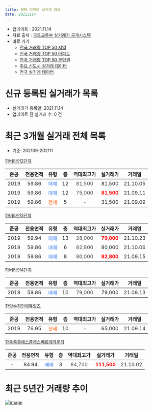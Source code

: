 ```yaml
---
title: 항동 아파트 실거래 정보
date: 20211114
---
```


* 업데이트 : 2021.11.14
* 자료 출처 : [국토교통부 실거래가 공개시스템](http://rt.molit.go.kr)
* 바로 가기
    * [전국 거래량 TOP 50 지역](https://apt-info.github.io/apt-trade-info/tr)
    * [전국 거래량 TOP 50 아파트](https://apt-info.github.io/apt-trade-info/ta)
    * [전국 거래량 TOP 50 분양권](https://apt-info.github.io/apt-trade-info/tb)
    * [주요 신도시 실거래 데이터](https://apt-info.github.io/apt-trade-info/newtown)
    * [전국 실거래 데이터](https://apt-info.github.io/apt-trade-info/all)



<script async src="https://pagead2.googlesyndication.com/pagead/js/adsbygoogle.js"></script>
<!-- 기본광고 -->
<ins class="adsbygoogle"
     style="display:block"
     data-ad-client="ca-pub-1142216861245946"
     data-ad-slot="4805727019"
     data-ad-format="auto"
     data-full-width-responsive="true"></ins>
<script>
     (adsbygoogle = window.adsbygoogle || []).push({});
</script>


# 신규 등록된 실거래가 목록

* 실거래가 등록일: 2021.11.14
* 업데이트 된 실거래 수: 0 건




<script async src="https://pagead2.googlesyndication.com/pagead/js/adsbygoogle.js"></script>
<!-- 기본광고 -->
<ins class="adsbygoogle"
     style="display:block"
     data-ad-client="ca-pub-1142216861245946"
     data-ad-slot="4805727019"
     data-ad-format="auto"
     data-full-width-responsive="true"></ins>
<script>
     (adsbygoogle = window.adsbygoogle || []).push({});
</script>


# 최근 3개월 실거래 전체 목록
* 기준: 202109-202111


[하버라인2단지](https://search.naver.com/search.naver?query=%ED%95%98%EB%B2%84%EB%9D%BC%EC%9D%B82%EB%8B%A8%EC%A7%80)

|준공|전용면적|유형|층|역대최고가|실거래가|거래일|
|:---:|:---:|:---:|:---:|:---:|:---:|:---:|
|2019|59.86|<span style="color:#4285F3">매매</span>|12|<span style="color:#444444">81,500</span>|81,500|21.10.05|
|2019|59.86|<span style="color:#4285F3">매매</span>|12|<span style="color:#444444">75,000</span>|<b><span style="color:#FF0000">81,500</span></b>|21.09.11|
|2019|59.86|<span style="color:#FF5A00">전세</span>|5|<span style="color:#444444">-</span>|31,500|21.09.09|

[하버라인3단지](https://search.naver.com/search.naver?query=%ED%95%98%EB%B2%84%EB%9D%BC%EC%9D%B83%EB%8B%A8%EC%A7%80)

|준공|전용면적|유형|층|역대최고가|실거래가|거래일|
|:---:|:---:|:---:|:---:|:---:|:---:|:---:|
|2019|59.94|<span style="color:#4285F3">매매</span>|13|<span style="color:#444444">28,000</span>|<b><span style="color:#FF0000">79,000</span></b>|21.10.23|
|2019|59.86|<span style="color:#4285F3">매매</span>|6|<span style="color:#444444">82,800</span>|80,000|21.10.06|
|2019|59.86|<span style="color:#4285F3">매매</span>|8|<span style="color:#444444">80,000</span>|<b><span style="color:#FF0000">82,800</span></b>|21.09.15|

[하버라인4단지](https://search.naver.com/search.naver?query=%ED%95%98%EB%B2%84%EB%9D%BC%EC%9D%B84%EB%8B%A8%EC%A7%80)

|준공|전용면적|유형|층|역대최고가|실거래가|거래일|
|:---:|:---:|:---:|:---:|:---:|:---:|:---:|
|2019|59.86|<span style="color:#4285F3">매매</span>|10|<span style="color:#444444">79,000</span>|79,000|21.09.13|

[한양수자인에듀힐즈](https://search.naver.com/search.naver?query=%ED%95%9C%EC%96%91%EC%88%98%EC%9E%90%EC%9D%B8%EC%97%90%EB%93%80%ED%9E%90%EC%A6%88)

|준공|전용면적|유형|층|역대최고가|실거래가|거래일|
|:---:|:---:|:---:|:---:|:---:|:---:|:---:|
|2019|76.95|<span style="color:#FF5A00">전세</span>|10|<span style="color:#444444">-</span>|65,000|21.09.14|

[항동중흥에스클래스베르데카운티](https://search.naver.com/search.naver?query=%ED%95%AD%EB%8F%99%EC%A4%91%ED%9D%A5%EC%97%90%EC%8A%A4%ED%81%B4%EB%9E%98%EC%8A%A4%EB%B2%A0%EB%A5%B4%EB%8D%B0%EC%B9%B4%EC%9A%B4%ED%8B%B0)

|준공|전용면적|유형|층|역대최고가|실거래가|거래일|
|:---:|:---:|:---:|:---:|:---:|:---:|:---:|
|-|84.94|<span style="color:#4285F3">매매</span>|3|<span style="color:#444444">84,700</span>|<b><span style="color:#FF0000">111,500</span></b>|21.10.02|



<script async src="https://pagead2.googlesyndication.com/pagead/js/adsbygoogle.js"></script>
<!-- 기본광고 -->
<ins class="adsbygoogle"
     style="display:block"
     data-ad-client="ca-pub-1142216861245946"
     data-ad-slot="4805727019"
     data-ad-format="auto"
     data-full-width-responsive="true"></ins>
<script>
     (adsbygoogle = window.adsbygoogle || []).push({});
</script>


# 최근 5년간 거래량 추이


<div style="width:100%;">
    <canvas id="deal_progress" height="200"></canvas>
</div>

<script>
new Chart(document.getElementById("deal_progress"), {
    type: 'line',
    data: {
        labels: ['16.01','16.02','16.03','16.04','16.05','16.06','16.07','16.08','16.09','16.10','16.11','16.12','17.02','17.03','17.04','17.05','17.06','17.07','17.08','17.09','17.10','17.11','17.12','18.01','18.02','18.03','18.04','18.05','18.06','18.07','18.08','18.09','18.10','18.11','18.12','19.01','19.02','19.03','19.04','19.05','19.06','19.07','19.08','19.09','19.10','19.11','19.12','20.01','20.02','20.03','20.04','20.05','20.06','20.07','20.08','20.09','20.10','20.11','20.12','21.01','21.02','21.03','21.04','21.05','21.06','21.07','21.08','21.09','21.10'],
        datasets: [{
            label: '매매/분양권',
            data: [0,2,1,2,2,0,2,2,2,4,0,1,2,3,1,2,7,7,5,1,2,3,3,1,1,3,2,0,0,2,3,6,6,2,11,2,1,3,2,2,0,2,5,1,7,8,3,1,10,7,1,6,12,7,1,1,3,2,1,3,1,2,6,6,3,9,4,3,4],
            borderColor: "rgba(66, 133, 243, 1)",
            backgroundColor: "rgba(66, 133, 243, 0.05)",
            borderWidth: 1,
            pointRadius: 0,
            fill: false,
            lineTension: 0
        },{
            label: '전/월세',
            data: [1,3,1,3,4,1,4,1,1,5,1,8,2,0,3,1,2,3,1,3,2,2,2,1,1,2,5,2,4,3,4,7,6,4,1,5,1,10,5,7,3,6,2,6,4,4,7,7,3,4,2,2,4,3,3,1,0,2,1,5,0,1,5,1,10,3,4,2,0],
            borderColor: "rgba(255, 90, 0, 1)",
            backgroundColor: "rgba(255, 90, 0, 0.05)",
            borderWidth: 1,
            pointRadius: 0,
            fill: false,
            lineTension: 0
        },{
            label: '합계',
            data: [1,5,2,5,6,1,6,3,3,9,1,9,4,3,4,3,9,10,6,4,4,5,5,2,2,5,7,2,4,5,7,13,12,6,12,7,2,13,7,9,3,8,7,7,11,12,10,8,13,11,3,8,16,10,4,2,3,4,2,8,1,3,11,7,13,12,8,5,4],
            borderColor: "rgba(0, 0, 0, 1)",
            backgroundColor: "rgba(0, 0, 0, 0.03)",
            borderWidth: 0.1,
            pointRadius: 0,
            fill: true,
            lineTension: 0
        }
        ]
    },
    options: {
        responsive: true,
        title: {
            display: false
        },
        tooltips: {
            mode: 'index',
            intersect: false
        },
        hover: {
            mode: 'nearest',
            intersect: true
        },
        scales: {
            xAxes: [{
                display: true,
                scaleLabel: {
                    display: true,
                    labelString: '년/월'
                }
            }],
            yAxes: [{
                display: true,
                ticks: {
                    suggestedMin: 0,
                },
                scaleLabel: {
                    display: true,
                    labelString: '실거래 수'
                }
            }]
        }
    }
});

</script>


[![image](https://apt-info.github.io/images/2020-01-03-apt-trade-info/1024x500.png)](https://play.google.com/store/apps/details?id=com.aptinfo.apttradeinfo)

